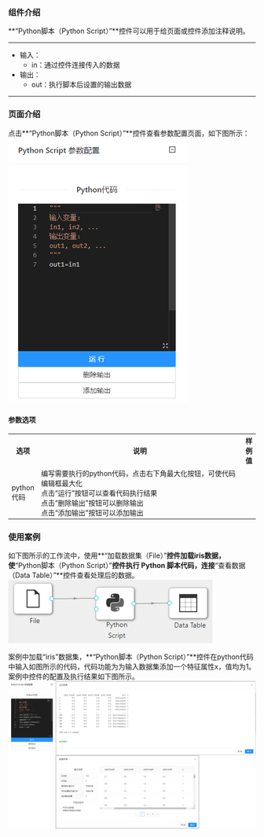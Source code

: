 ### 组件介绍
**“Python脚本（Python Script）”**控件可以用于给页面或控件添加注释说明。
<hr/>

- 输入：
  - in：通过控件连接传入的数据
- 输出：
  - out：执行脚本后设置的输出数据

<hr/>


### 页面介绍
点击**“Python脚本（Python Script）”**控件查看参数配置页面，如下图所示：  
![param](/img/aistudio/tool/python-script/param.png)

#### 参数选项
<table>
  <tr>
    <th>选项</th>
    <th width="650">说明</th>
    <th>样例值</th>
  </tr>
  <tr>
      <td>python代码</td> 
      <td>
      编写需要执行的python代码，点击右下角最大化按钮，可使代码编辑框最大化 <br/>
      点击“运行”按钮可以查看代码执行结果 <br/>
      点击“删除输出”按钮可以删除输出 <br/>
      点击“添加输出”按钮可以添加输出
      </td> 
      <td></td>
  </tr>
</table>

### 使用案例
如下图所示的工作流中，使用**“加载数据集（File）”**控件加载iris数据，使**“Python脚本（Python Script）”**控件执行 Python 脚本代码，连接**“查看数据（Data Table）”**控件查看处理后的数据。  
![workflow](/img/aistudio/tool/python-script/workflow.png)

案例中加载“iris”数据集，**“Python脚本（Python Script）”**控件在python代码中输入如图所示的代码，代码功能为为输入数据集添加一个特征属性x，值均为1。案例中控件的配置及执行结果如下图所示。  
![workflow-result](/img/aistudio/tool/python-script/workflow-result.png)